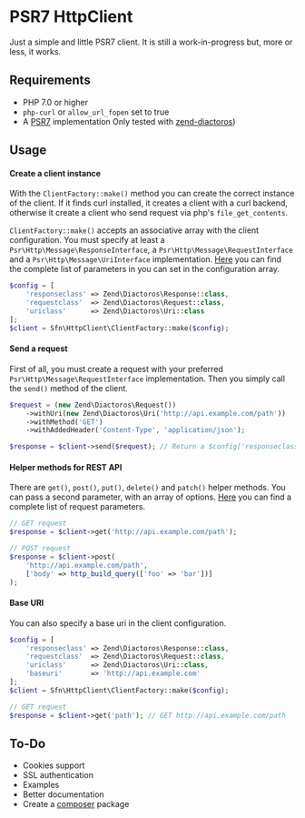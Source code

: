 # PSR7 HttpClient
Just a simple and little PSR7 client.
It is still a work-in-progress but, more or less, it works.

## Requirements
* PHP 7.0 or higher
* `php-curl` or `allow_url_fopen` set to true
* A [PSR7](http://www.php-fig.org/psr/psr-7/) implementation Only tested with [zend-diactoros](https://github.com/zendframework/zend-diactoros))

## Usage
#### Create a client instance
With the `ClientFactory::make()` method you can create the correct instance
of the client. If it finds curl installed, it creates a client with a curl
backend, otherwise it create a client who send request via php's
`file_get_contents`.

`ClientFactory::make()` accepts an associative array with the client
configuration. You must specify at least a `Psr\Http\Message\ResponseInterface`,
a `Psr\Http\Message\RequestInterface` and a `Psr\Http\Message\UriInterface`
implementation. [Here](doc/PARAMETERS.md#client-configuration-parameters) you can find the complete list of
parameters in you can set in the configuration array.

```php
$config = [
    'responseclass' => Zend\Diactoros\Response::class,
    'requestclass'  => Zend\Diactoros\Request::class,
    'uriclass'      => Zend\Diactoros\Uri::class
];
$client = Sfn\HttpClient\ClientFactory::make($config);
```

#### Send a request
First of all, you must create a request with your preferred `Psr\Http\Message\RequestInterface` implementation. Then you simply call the
`send()` method of the client.
```php
$request = (new Zend\Diactoros\Request())
    ->withUri(new Zend\Diactoros\Uri('http://api.example.com/path'))
    ->withMethod('GET')
    ->withAddedHeader('Content-Type', 'application/json');

$response = $client->send($request); // Return a $config['responseclass'] object
```

#### Helper methods for REST API
There are `get()`, `post()`, `put()`, `delete()` and `patch()` helper methods.
You can pass a second parameter, with an array of options.
[Here](doc/PARAMETERS.md#request-parameters) you can find a complete list of request parameters.

```php
// GET request
$response = $client->get('http://api.example.com/path');

// POST request
$response = $client->post(
    'http://api.example.com/path',
    ['body' => http_build_query(['foo' => 'bar'])]
);
```

#### Base URI
You can also specify a base uri in the client configuration.
```php
$config = [
    'responseclass' => Zend\Diactoros\Response::class,
    'requestclass'  => Zend\Diactoros\Request::class,
    'uriclass'      => Zend\Diactoros\Uri::class,
    'baseuri'       => 'http://api.example.com'
];
$client = Sfn\HttpClient\ClientFactory::make($config);

// GET request
$response = $client->get('path'); // GET http://api.example.com/path
```


## To-Do
* Cookies support
* SSL authentication
* Examples
* Better documentation
* Create a [composer](https://getcomposer.org/) package

